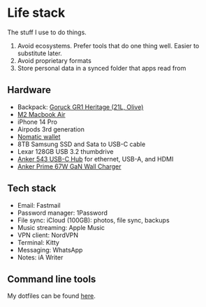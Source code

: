 # Life stack

The stuff I use to do things.

1. Avoid ecosystems. Prefer tools that do one thing well. Easier to substitute later.
2. Avoid proprietary formats
3. Store personal data in a synced folder that apps read from


## Hardware

- Backpack: [Goruck GR1 Heritage (21L, Olive)](https://www.goruck.com/products/gr1-heritage?variant=41098996154468)
- [M2 Macbook Air](https://www.apple.com/macbook-air-13-and-15-m2/)
- iPhone 14 Pro
- Airpods 3rd generation
- [Nomatic wallet](https://www.nomatic.com/products/wallet)
- 8TB Samsung SSD and Sata to USB-C cable
- Lexar 128GB USB 3.2 thumbdrive
- [Anker 543 USB-C Hub](https://www.anker.com/products/a8365?variant=37438670667926) for ethernet, USB-A, and HDMI
- [Anker Prime 67W GaN Wall Charger](https://www.anker.com/products/a2669-3-port-wall-charger)


## Tech stack

- Email: Fastmail
- Password manager: 1Password
- File sync: iCloud (100GB): photos, file sync, backups
- Music streaming: Apple Music
- VPN client: NordVPN
- Terminal: Kitty
- Messaging: WhatsApp
- Notes: iA Writer


## Command line tools

My dotfiles can be found [here](https://github.com/chariotsofiron/dotfiles).



